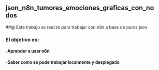 ## json_n8n_tumores_emociones_graficas_con_nodos

##@ Este trabajo se realizo para trabajar con n8n a base de puros json

### El objetivo es:

#### -Aprender a usar n8n
#### -Saber como se pude trabajar localmente y desplegado
